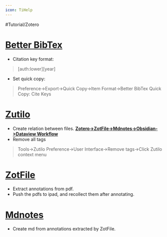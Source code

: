 ```yaml
---
icon: TiHelp
---
```


#Tutorial/Zotero

# [Better BibTex](https://retorque.re/zotero-better-bibtex/)
- Citation key format: 
>[auth:lower][year]
- Set quick copy:
>Preference->Export->Quick Copy->Item Format->Better BibTex Quick Copy: Cite Keys

# [Zutilo](https://github.com/wshanks/Zutilo)
- Create relation between files.
[**Zotero->ZotFile->Mdnotes->Obsidian->Dataview Workflow**](https://forum.obsidian.md/t/zotero-zotfile-mdnotes-obsidian-dataview-workflow/15536)
- Remove all tags
>Tools->Zutilo Preference->User Interface->Remove tags->Click Zutilo context menu

# [ZotFile](http://zotfile.com/)
- Extract annotations from pdf.
- Push the pdfs to ipad, and recollect them after annotating. 

# [Mdnotes](https://github.com/argenos/zotero-mdnotes)
- Create md from annotations extracted by ZotFile.

